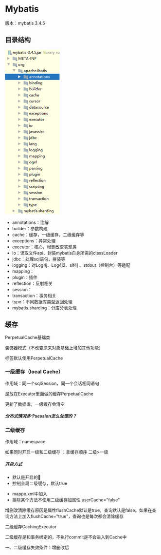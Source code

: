 

# Mybatis

版本：mybatis 3.4.5

## 目录结构

![image-20200703152406720](pic/image-20200703152406720.png)

- annotations：注解
- builder：参数构建
- cache：缓存，一级缓存，二级缓存等
- exceptions：异常处理
- executor：核心，增删改查实现类
- io：读取文件api、封装mybatis自身所需的classLoader
- jdbc：处理sql语句，拼装等
- logging：对Log4j、Log4j2、slf4j 、stdout（控制台）等适配
- mapping：
- plugin：插件
- reflection：反射相关
- session：
- transaction：事务相关
- type：不同数据库类型返回处理
- mybatis.sharding：分库分表处理



## 缓存

PerpetualCache基础类

装饰器模式（不改变原来对象基础上增加其他功能）

<cache/>标签默认使用PerpetualCache

### 一级缓存（local Cache）

作用域：同一个sqlSession，同一个会话相同语句

是放在Executor里面做的缓存PerpetualCache

更新了数据库，一级缓存会清空

##### 分布式情况多个session怎么处理的？

###  二级缓存

作用域：namespace

如果同时开启一级和二级缓存 ：拿缓存顺序 二级>一级

##### 开启方式

- 默认是开启的
- 控制全局二级缓存，默认true

<setting name="cacheEnabled" value="true"> 

- mappe.xml中加入<cache/>
- 排除某个方法不使用二级缓存加属性 userCache="false"

增删改清除缓存原因是属性flushCache默认是true，查询默认是false。如果在查询方法上加入flushCache="true"，查询也是每次都会清除缓存

二级缓存CachingExecutor

二级缓存是和事务绑定的，不执行commit是不会进入到Cache中

一、二级缓存失效条件：增删改后